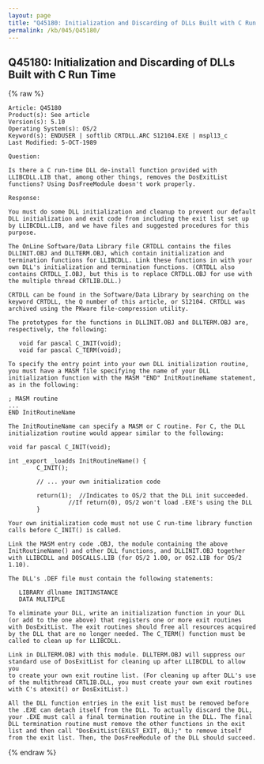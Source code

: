 ```yaml
---
layout: page
title: "Q45180: Initialization and Discarding of DLLs Built with C Run Time"
permalink: /kb/045/Q45180/
---
```


## Q45180: Initialization and Discarding of DLLs Built with C Run Time

{% raw %}

	Article: Q45180
	Product(s): See article
	Version(s): 5.10
	Operating System(s): OS/2
	Keyword(s): ENDUSER | softlib CRTDLL.ARC S12104.EXE | mspl13_c
	Last Modified: 5-OCT-1989
	
	Question:
	
	Is there a C run-time DLL de-install function provided with
	LLIBCDLL.LIB that, among other things, removes the DosExitList
	functions? Using DosFreeModule doesn't work properly.
	
	Response:
	
	You must do some DLL initialization and cleanup to prevent our default
	DLL initialization and exit code from including the exit list set up
	by LLIBCDLL.LIB, and we have files and suggested procedures for this
	purpose.
	
	The OnLine Software/Data Library file CRTDLL contains the files
	DLLINIT.OBJ and DLLTERM.OBJ, which contain initialization and
	termination functions for LLIBCDLL. Link these functions in with your
	own DLL's initialization and termination functions. (CRTDLL also
	contains CRTDLL_I.OBJ, but this is to replace CRTDLL.OBJ for use with
	the multiple thread CRTLIB.DLL.)
	
	CRTDLL can be found in the Software/Data Library by searching on the
	keyword CRTDLL, the Q number of this article, or S12104. CRTDLL was
	archived using the PKware file-compression utility.
	
	The prototypes for the functions in DLLINIT.OBJ and DLLTERM.OBJ are,
	respectively, the following:
	
	   void far pascal C_INIT(void);
	   void far pascal C_TERM(void);
	
	To specify the entry point into your own DLL initialization routine,
	you must have a MASM file specifying the name of your DLL
	initialization function with the MASM "END" InitRoutineName statement,
	as in the following:
	
	; MASM routine
	...
	END InitRoutineName
	
	The InitRoutineName can specify a MASM or C routine. For C, the DLL
	initialization routine would appear similar to the following:
	
	void far pascal C_INIT(void);
	
	int _export _loadds InitRoutineName() {
	        C_INIT();
	
	        // ... your own initialization code
	
	        return(1);  //Indicates to OS/2 that the DLL init succeeded.
	                 //If return(0), OS/2 won't load .EXE's using the DLL
	        }
	
	Your own initialization code must not use C run-time library function
	calls before C_INIT() is called.
	
	Link the MASM entry code .OBJ, the module containing the above
	InitRoutineName() and other DLL functions, and DLLINIT.OBJ together
	with LLIBCDLL and DOSCALLS.LIB (for OS/2 1.00, or OS2.LIB for OS/2
	1.10).
	
	The DLL's .DEF file must contain the following statements:
	
	   LIBRARY dllname INITINSTANCE
	   DATA MULTIPLE
	
	To eliminate your DLL, write an initialization function in your DLL
	(or add to the one above) that registers one or more exit routines
	with DosExitList. The exit routines should free all resources acquired
	by the DLL that are no longer needed. The C_TERM() function must be
	called to clean up for LLIBCDLL.
	
	Link in DLLTERM.OBJ with this module. DLLTERM.OBJ will suppress our
	standard use of DosExitList for cleaning up after LLIBCDLL to allow you
	to create your own exit routine list. (For cleaning up after DLL's use
	of the multithread CRTLIB.DLL, you must create your own exit routines
	with C's atexit() or DosExitList.)
	
	All the DLL function entries in the exit list must be removed before
	the .EXE can detach itself from the DLL. To actually discard the DLL,
	your .EXE must call a final termination routine in the DLL. The final
	DLL termination routine must remove the other functions in the exit
	list and then call "DosExitList(EXLST_EXIT, 0L);" to remove itself
	from the exit list. Then, the DosFreeModule of the DLL should succeed.

{% endraw %}
